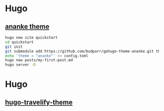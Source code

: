 # Hugo

## [ananke theme](https://github.com/budparr/gohugo-theme-ananke)

```sh
hugo new site quickstart
cd quickstart
git init
git submodule add https://github.com/budparr/gohugo-theme-ananke.git themes/ananke
echo 'theme = "ananke"' >> config.toml
hugo new posts/my-first-post.md
hugo server -D
```

# Hugo

## [hugo-travelify-theme](https://github.com/balaramadurai/hugo-travelify-theme)

